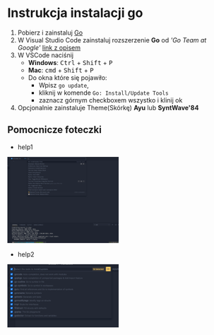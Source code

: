 # Instrukcja instalacji go

1. Pobierz i zainstaluj [Go](https://golang.org/dl/)
2. W Visual Studio Code zainstaluj rozszerzenie **Go** od *'Go Team at Google'* [link z opisem](https://code.visualstudio.com/docs/languages/go)
3. W VSCode naciśnij
    * **Windows**: <kbd>Ctrl</kbd> + <kbd>Shift</kbd> + <kbd>P</kbd>
    * **Mac**: <kbd>cmd</kbd> + <kbd>Shift</kbd> + <kbd>P</kbd>
    * Do okna które się pojawiło:
        * Wpisz `go update`, 
        * kliknij w komende `Go: Install/Update Tools` 
        * zaznacz górnym checkboxem wszystko i klinij ok
4. Opcjonalnie zainstaluje Theme(Skórkę) **Ayu** lub **SyntWave'84**


## Pomocnicze foteczki

* help1 
<img src="https://github.com/Ko4s/goCourseIntruction/blob/master/images/wyszkiwanie.png" width="50%">

* help2
<img src="https://github.com/Ko4s/goCourseIntruction/blob/master/images/checkboxy.png" width="50%">